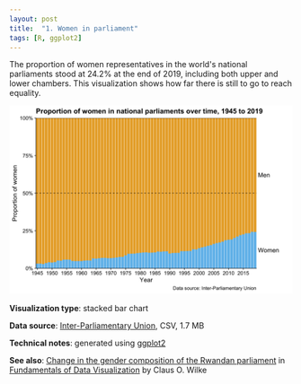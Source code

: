 ```yaml
---
layout: post
title:  "1. Women in parliament"
tags: [R, ggplot2]
---
```


The proportion of women representatives in the world's national parliaments stood
at 24.2% at the end of 2019, including both upper and lower chambers.
This visualization shows how far there is still to go to reach equality.

![Proportion of women in national parliaments over time, 1945 to 2019](/assets/img/01-women-in-parliament.png)

**Visualization type**: stacked bar chart

**Data source**: [Inter-Parliamentary Union](https://data.ipu.org/), CSV, 1.7 MB

**Technical notes**: generated using [ggplot2](https://ggplot2.tidyverse.org/index.html)

**See also**: [Change in the gender composition of the Rwandan parliament](https://serialmentor.com/dataviz/visualizing-proportions.html#stacked-densities) in [Fundamentals of Data Visualization](https://serialmentor.com/dataviz/) by Claus O. Wilke
